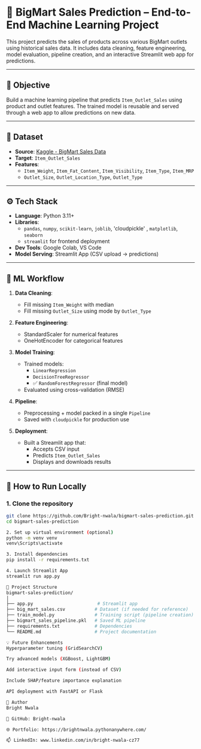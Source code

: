 # 🛒 BigMart Sales Prediction – End-to-End Machine Learning Project

This project predicts the sales of products across various BigMart outlets using historical sales data. It includes data cleaning, feature engineering, model evaluation, pipeline creation, and an interactive Streamlit web app for predictions.

---

## 🎯 Objective

Build a machine learning pipeline that predicts `Item_Outlet_Sales` using product and outlet features. The trained model is reusable and served through a web app to allow predictions on new data.

---

## 📁 Dataset

- **Source**: [Kaggle - BigMart Sales Data](https://www.kaggle.com/datasets/brijbhushannanda1979/bigmart-sales-data)
- **Target**: `Item_Outlet_Sales`
- **Features**:
  - `Item_Weight`, `Item_Fat_Content`, `Item_Visibility`, `Item_Type`, `Item_MRP`
  - `Outlet_Size`, `Outlet_Location_Type`, `Outlet_Type`

---

## ⚙️ Tech Stack

- **Language**: Python 3.11+
- **Libraries**:
  - `pandas`, `numpy`, `scikit-learn`, `joblib`, 'cloudpickle' , `matplotlib`, `seaborn`
  - `streamlit` for frontend deployment
- **Dev Tools**: Google Colab, VS Code
- **Model Serving**: Streamlit App (CSV upload → predictions)

---

## 🧪 ML Workflow

1. **Data Cleaning**:
   - Fill missing `Item_Weight` with median
   - Fill missing `Outlet_Size` using mode by `Outlet_Type`

2. **Feature Engineering**:
   - StandardScaler for numerical features
   - OneHotEncoder for categorical features

3. **Model Training**:
   - Trained models:
     - `LinearRegression`
     - `DecisionTreeRegressor`
     - ✅ `RandomForestRegressor` (final model)
   - Evaluated using cross-validation (RMSE)

4. **Pipeline**:
   - Preprocessing + model packed in a single `Pipeline`
   - Saved with `cloudpickle` for production use

5. **Deployment**:
   - Built a Streamlit app that:
     - Accepts CSV input
     - Predicts `Item_Outlet_Sales`
     - Displays and downloads results

---

## 🚀 How to Run Locally

### 1. Clone the repository
```bash
git clone https://github.com/Bright-nwala/bigmart-sales-prediction.git
cd bigmart-sales-prediction

2. Set up virtual environment (optional)
python -m venv venv
venv\Scripts\activate

3. Install dependencies
pip install -r requirements.txt

4. Launch Streamlit App
streamlit run app.py

📂 Project Structure
bigmart-sales-prediction/
│
├── app.py                        # Streamlit app
├── big_mart_sales.csv           # Dataset (if needed for reference)
├── train_model.py               # Training script (pipeline creation)
├── bigmart_sales_pipeline.pkl   # Saved ML pipeline
├── requirements.txt             # Dependencies
└── README.md                    # Project documentation

💡 Future Enhancements
Hyperparameter tuning (GridSearchCV)

Try advanced models (XGBoost, LightGBM)

Add interactive input form (instead of CSV)

Include SHAP/feature importance explanation

API deployment with FastAPI or Flask

👤 Author
Bright Nwala

💼 GitHub: Bright-nwala

🌐 Portfolio: https://brightnwala.pythonanywhere.com/

📫 LinkedIn: www.linkedin.com/in/bright-nwala-cz77


